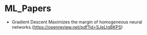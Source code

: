 # ML_Papers
  - Gradient Descent Maximizes the margin of homogeneous neural networks.(https://openreview.net/pdf?id=SJeLIgBKPS)
